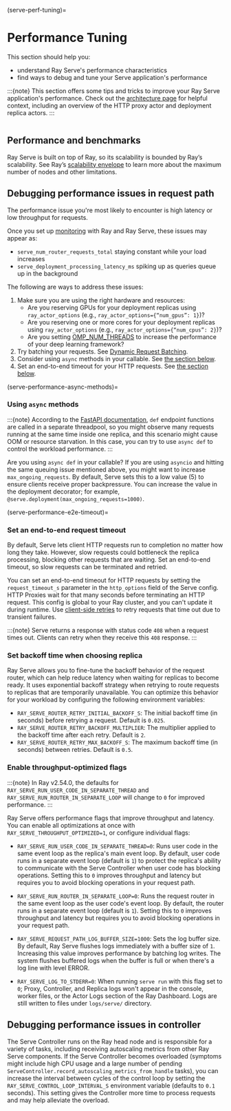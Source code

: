 (serve-perf-tuning)=
# Performance Tuning

This section should help you:

- understand Ray Serve's performance characteristics
- find ways to debug and tune your Serve application's performance

:::{note}
This section offers some tips and tricks to improve your Ray Serve application's performance. Check out the [architecture page](serve-architecture) for helpful context, including an overview of the HTTP proxy actor and deployment replica actors.
:::

```{contents}
```

## Performance and benchmarks

Ray Serve is built on top of Ray, so its scalability is bounded by Ray’s scalability. See Ray’s [scalability envelope](https://github.com/ray-project/ray/blob/master/release/benchmarks/README.md) to learn more about the maximum number of nodes and other limitations.

## Debugging performance issues in request path

The performance issue you're most likely to encounter is high latency or low throughput for requests.

Once you set up [monitoring](serve-monitoring) with Ray and Ray Serve, these issues may appear as:

* `serve_num_router_requests_total` staying constant while your load increases
* `serve_deployment_processing_latency_ms` spiking up as queries queue up in the background

The following are ways to address these issues:

1. Make sure you are using the right hardware and resources:
   * Are you reserving GPUs for your deployment replicas using `ray_actor_options` (e.g., `ray_actor_options={“num_gpus”: 1}`)?
   * Are you reserving one or more cores for your deployment replicas using `ray_actor_options` (e.g., `ray_actor_options={“num_cpus”: 2}`)?
   * Are you setting [OMP_NUM_THREADS](serve-omp-num-threads) to increase the performance of your deep learning framework?
2. Try batching your requests. See [Dynamic Request Batching](serve-performance-batching-requests).
3. Consider using `async` methods in your callable. See [the section below](serve-performance-async-methods).
4. Set an end-to-end timeout for your HTTP requests. See [the section below](serve-performance-e2e-timeout).


(serve-performance-async-methods)=
### Using `async` methods

:::{note}
According to the [FastAPI documentation](https://fastapi.tiangolo.com/async/#very-technical-details), `def` endpoint functions are called in a separate threadpool, so you might observe many requests running at the same time inside one replica, and this scenario might cause OOM or resource starvation. In this case, you can try to use `async def` to control the workload performance.
:::

Are you using `async def` in your callable? If you are using `asyncio` and
hitting the same queuing issue mentioned above, you might want to increase
`max_ongoing_requests`. By default, Serve sets this to a low value (5) to ensure clients receive proper backpressure.
You can increase the value in the deployment decorator; for example,
`@serve.deployment(max_ongoing_requests=1000)`.

(serve-performance-e2e-timeout)=
### Set an end-to-end request timeout

By default, Serve lets client HTTP requests run to completion no matter how long they take. However, slow requests could bottleneck the replica processing, blocking other requests that are waiting. Set an end-to-end timeout, so slow requests can be terminated and retried.

You can set an end-to-end timeout for HTTP requests by setting the `request_timeout_s` parameter
in the `http_options` field of the Serve config. HTTP Proxies wait for that many
seconds before terminating an HTTP request. This config is global to your Ray cluster,
and you can't update it during runtime. Use [client-side retries](serve-best-practices-http-requests)
to retry requests that time out due to transient failures.

:::{note}
Serve returns a response with status code `408` when a request times out. Clients can retry when they receive this `408` response.
:::


### Set backoff time when choosing replica

Ray Serve allows you to fine-tune the backoff behavior of the request router, which can help reduce latency when waiting for replicas to become ready. It uses exponential backoff strategy when retrying to route requests to replicas that are temporarily unavailable. You can optimize this behavior for your workload by configuring the following environment variables:

- `RAY_SERVE_ROUTER_RETRY_INITIAL_BACKOFF_S`: The initial backoff time (in seconds) before retrying a request. Default is `0.025`.
- `RAY_SERVE_ROUTER_RETRY_BACKOFF_MULTIPLIER`: The multiplier applied to the backoff time after each retry. Default is `2`.
- `RAY_SERVE_ROUTER_RETRY_MAX_BACKOFF_S`: The maximum backoff time (in seconds) between retries. Default is `0.5`.


### Enable throughput-optimized flags

:::{note}
In Ray v2.54.0, the defaults for `RAY_SERVE_RUN_USER_CODE_IN_SEPARATE_THREAD` and `RAY_SERVE_RUN_ROUTER_IN_SEPARATE_LOOP` will change to `0` for improved performance.
:::

Ray Serve offers performance flags that improve throughput and latency. You can enable all optimizations at once with `RAY_SERVE_THROUGHPUT_OPTIMIZED=1`, or configure individual flags:

- `RAY_SERVE_RUN_USER_CODE_IN_SEPARATE_THREAD=0`: Runs user code in the same event loop as the replica's main event loop. By default, user code runs in a separate event loop (default is `1`) to protect the replica's ability to communicate with the Serve Controller when user code has blocking operations. Setting this to `0` improves throughput and latency but requires you to avoid blocking operations in your request path.

- `RAY_SERVE_RUN_ROUTER_IN_SEPARATE_LOOP=0`: Runs the request router in the same event loop as the user code's event loop. By default, the router runs in a separate event loop (default is `1`). Setting this to `0` improves throughput and latency but requires you to avoid blocking operations in your request path.

- `RAY_SERVE_REQUEST_PATH_LOG_BUFFER_SIZE=1000`: Sets the log buffer size. By default, Ray Serve flushes logs immediately with a buffer size of `1`. Increasing this value improves performance by batching log writes. The system flushes buffered logs when the buffer is full or when there's a log line with level ERROR.

- `RAY_SERVE_LOG_TO_STDERR=0`: When running `serve run` with this flag set to `0`; Proxy, Controller, and Replica logs won't appear in the console, worker files, or the Actor Logs section of the Ray Dashboard. Logs are still written to files under `logs/serve/` directory.


## Debugging performance issues in controller

The Serve Controller runs on the Ray head node and is responsible for a variety of tasks,
including receiving autoscaling metrics from other Ray Serve components.
If the Serve Controller becomes overloaded
(symptoms might include high CPU usage and a large number of pending `ServeController.record_autoscaling_metrics_from_handle` tasks),
you can increase the interval between cycles of the control loop
by setting the `RAY_SERVE_CONTROL_LOOP_INTERVAL_S` environment variable (defaults to `0.1` seconds).
This setting gives the Controller more time to process requests and may help alleviate the overload.
